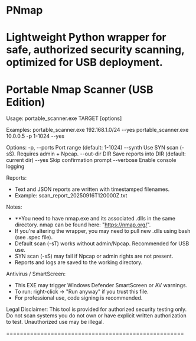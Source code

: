 # PNmap
Lightweight Python wrapper for safe, authorized security scanning, optimized for USB deployment.
====================================================
 Portable Nmap Scanner (USB Edition)
====================================================

Usage:
  portable_scanner.exe TARGET [options]

Examples:
  portable_scanner.exe 192.168.1.0/24 --yes
  portable_scanner.exe 10.0.0.5 -p 1-1024 --yes

Options:
  -p, --ports     Port range (default: 1-1024)
  --synth         Use SYN scan (-sS). Requires admin + Npcap.
  --out-dir DIR   Save reports into DIR (default: current dir)
  --yes           Skip confirmation prompt
  --verbose       Enable console logging

Reports:
  - Text and JSON reports are written with timestamped filenames.
  - Example: scan_report_20250916T120000Z.txt

Notes:
  - **You need to have nmap.exe and its associated .dlls in the same directory. nmap can be found here: "https://nmap.org/".
  - If you're altering the wrapper, you may need to pull new .dlls using bash (see .spec file).
  - Default scan (-sT) works without admin/Npcap. Recommended for USB use.
  - SYN scan (-sS) may fail if Npcap or admin rights are not present.
  - Reports and logs are saved to the working directory.

Antivirus / SmartScreen:
  - This EXE may trigger Windows Defender SmartScreen or AV warnings.
  - To run: right-click -> "Run anyway" if you trust this file.
  - For professional use, code signing is recommended.

Legal Disclaimer:
  This tool is provided for authorized security testing only.
  Do not scan systems you do not own or have explicit written
  authorization to test. Unauthorized use may be illegal.

====================================================
